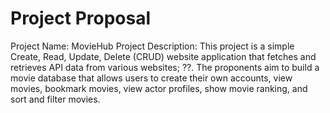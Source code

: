 # Project Proposal 
Project Name: MovieHub
Project Description: This project is a simple Create, Read, Update, Delete (CRUD) website application that fetches and retrieves API data from various websites; ??. The proponents aim to build a movie database that allows users to create their own accounts, view movies, bookmark movies, view actor profiles, show movie ranking, and sort and filter movies. 
